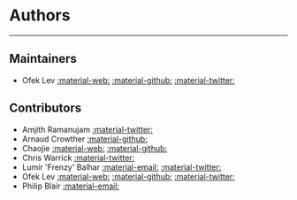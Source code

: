 # Authors

-----

## Maintainers

- Ofek Lev [:material-web:](https://ofek.dev) [:material-github:](https://github.com/ofek) [:material-twitter:](https://twitter.com/Ofekmeister)

## Contributors

- Amjith Ramanujam [:material-twitter:](https://twitter.com/amjithr)
- Arnaud Crowther [:material-github:](https://github.com/areknow)
- Chaojie [:material-web:](https://chaojie.fun) [:material-github:](https://github.com/ischaojie)
- Chris Warrick [:material-twitter:](https://twitter.com/Kwpolska)
- Lumír 'Frenzy' Balhar [:material-email:](mailto:frenzy.madness@gmail.com) [:material-twitter:](https://twitter.com/lumirbalhar)
- Ofek Lev [:material-web:](https://ofek.dev) [:material-github:](https://github.com/ofek) [:material-twitter:](https://twitter.com/Ofekmeister)
- Philip Blair [:material-email:](mailto:philip@pblair.org)
